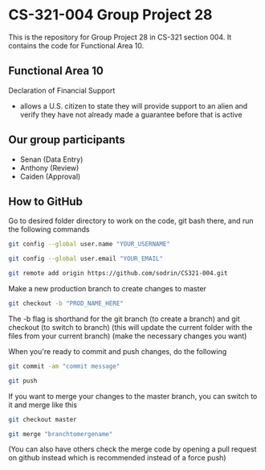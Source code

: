 # CS-321-004 Group Project 28

This is the repository for Group Project 28 in CS-321 section 004. It contains the code for Functional Area 10.

## Functional Area 10
Declaration of Financial Support
- allows a U.S. citizen to state they will provide support to an alien and verify they have not already made a guarantee before that is active

## Our group participants
- Senan (Data Entry)
- Anthony (Review)
- Caiden (Approval)

## How to GitHub

Go to desired folder directory to work on the code, git bash there, and run the following commands
```sh
git config --global user.name "YOUR_USERNAME"
```
```sh
git config --global user.email "YOUR_EMAIL"
```
```sh
git remote add origin https://github.com/sodrin/CS321-004.git
```

Make a new production branch to create changes to master
```sh
git checkout -b "PROD_NAME_HERE"
```
The -b flag is shorthand for the git branch (to create a branch) and git checkout (to switch to branch)
(this will update the current folder with the files from your current branch)
(make the necessary changes you want)

When you're ready to commit and push changes, do the following
```sh
git commit -am "commit message"
```
```sh
git push
```

If you want to merge your changes to the master branch, you can switch to it and merge like this
```sh
git checkout master
```
```sh
git merge "branchtomergename"
```

(You can also have others check the merge code by opening a pull request on github instead which is recommended instead of a force push)